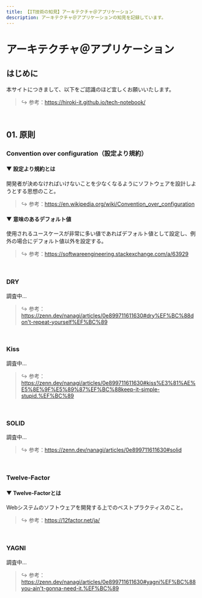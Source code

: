 ```yaml
---
title: 【IT技術の知見】アーキテクチャ＠アプリケーション
description: アーキテクチャ＠アプリケーションの知見を記録しています。
---
```


# アーキテクチャ＠アプリケーション

## はじめに

本サイトにつきまして、以下をご認識のほど宜しくお願いいたします。

> ↪️ 参考：<https://hiroki-it.github.io/tech-notebook/>

<br>

## 01. 原則

### Convention over configuration（設定より規約）

#### ▼ 設定より規約とは

開発者が決めなければいけないことを少なくなるようにソフトウェアを設計しようとする思想のこと。

> ↪️ 参考：https://en.wikipedia.org/wiki/Convention_over_configuration

#### ▼ 意味のあるデフォルト値

使用されるユースケースが非常に多い値であればデフォルト値として設定し、例外の場合にデフォルト値以外を設定する。

> ↪️ 参考：https://softwareengineering.stackexchange.com/a/63929

<br>

### DRY

調査中...

> ↪️ 参考：https://zenn.dev/nanagi/articles/0e899711611630#dry%EF%BC%88don't-repeat-yourself%EF%BC%89

<br>

### Kiss

調査中...

> ↪️ 参考：https://zenn.dev/nanagi/articles/0e899711611630#kiss%E3%81%AE%E5%8E%9F%E5%89%87%EF%BC%88keep-it-simple-stupid.%EF%BC%89

<br>

### SOLID

調査中...

> ↪️ 参考：https://zenn.dev/nanagi/articles/0e899711611630#solid

<br>

### Twelve-Factor

#### ▼ Twelve-Factorとは

Webシステムのソフトウェアを開発する上でのベストプラクティスのこと。

> ↪️ 参考：https://12factor.net/ja/

<br>

### YAGNI

調査中...

> ↪️ 参考：https://zenn.dev/nanagi/articles/0e899711611630#yagni%EF%BC%88you-ain't-gonna-need-it.%EF%BC%89

<br>
